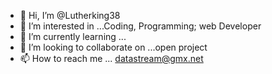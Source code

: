- 👋 Hi, I’m @Lutherking38
- 👀 I’m interested in ...Coding, Programming; web Developer 
- 🌱 I’m currently learning ...
- 💞️ I’m looking to collaborate on ...open project
- 📫 How to reach me ... datastream@gmx.net

<!---
Lutherking38/Lutherking38 is a ✨ special ✨ repository because its `README.md` (this file) appears on your GitHub profile.
You can click the Preview link to take a look at your changes.
--->
